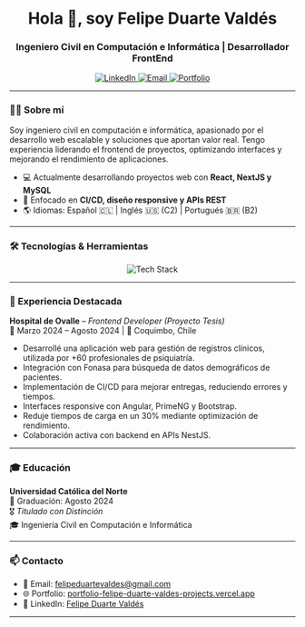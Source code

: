 <h1 align="center">Hola 👋, soy Felipe Duarte Valdés</h1>
<h3 align="center">Ingeniero Civil en Computación e Informática | Desarrollador FrontEnd</h3>

<p align="center">
  <a href="https://www.linkedin.com/in/felipeduartevaldes/" target="_blank">
    <img src="https://img.shields.io/badge/LinkedIn-Felipe%20Duarte-blue?style=for-the-badge&logo=linkedin" alt="LinkedIn" />
  </a>
  <a href="mailto:felipeduartevaldes@gmail.com">
    <img src="https://img.shields.io/badge/Email-felipeduartevaldes@gmail.com-red?style=for-the-badge&logo=gmail" alt="Email" />
  </a>
  <a href="https://portfolio-felipe-duarte-valdes-projects.vercel.app/" target="_blank">
    <img src="https://img.shields.io/badge/Portafolio-Web-0078D4?style=for-the-badge&logo=vercel" alt="Portfolio" />
  </a>
</p>

---

### 🧑‍💻 Sobre mí

Soy ingeniero civil en computación e informática, apasionado por el desarrollo web escalable y soluciones que aportan valor real. Tengo experiencia liderando el frontend de proyectos, optimizando interfaces y mejorando el rendimiento de aplicaciones.

- 💻 Actualmente desarrollando proyectos web con **React, NextJS y MySQL**
- 🚀 Enfocado en **CI/CD, diseño responsive y APIs REST**
- 🌎 Idiomas: Español 🇨🇱 | Inglés 🇺🇸 (C2) | Portugués 🇧🇷 (B2)


---

### 🛠️ Tecnologías & Herramientas

<p align="center">
  <img src="https://skillicons.dev/icons?i=react,nextjs,typescript,javascript,mysql" alt="Tech Stack" />
</p>

---

### 💼 Experiencia Destacada

**Hospital de Ovalle** – *Frontend Developer (Proyecto Tesis)*  
📅 Marzo 2024 – Agosto 2024 | 🏥 Coquimbo, Chile

- Desarrollé una aplicación web para gestión de registros clínicos, utilizada por +60 profesionales de psiquiatría.
- Integración con Fonasa para búsqueda de datos demográficos de pacientes.
- Implementación de CI/CD para mejorar entregas, reduciendo errores y tiempos.
- Interfaces responsive con Angular, PrimeNG y Bootstrap.
- Reduje tiempos de carga en un 30% mediante optimización de rendimiento.
- Colaboración activa con backend en APIs NestJS.

---

### 🎓 Educación

**Universidad Católica del Norte**  
📅 Graduación: Agosto 2024  
🎖️ *Titulado con Distinción*  
🎓 Ingeniería Civil en Computación e Informática

---

### 📫 Contacto

- 📧 Email: [felipeduartevaldes@gmail.com](mailto:felipeduartevaldes@gmail.com)
- 🌐 Portfolio: [portfolio-felipe-duarte-valdes-projects.vercel.app](https://portfolio-felipe-duarte-valdes-projects.vercel.app/)
- 💼 LinkedIn: [Felipe Duarte Valdés](https://www.linkedin.com/in/felipeduartevaldes/)

---


